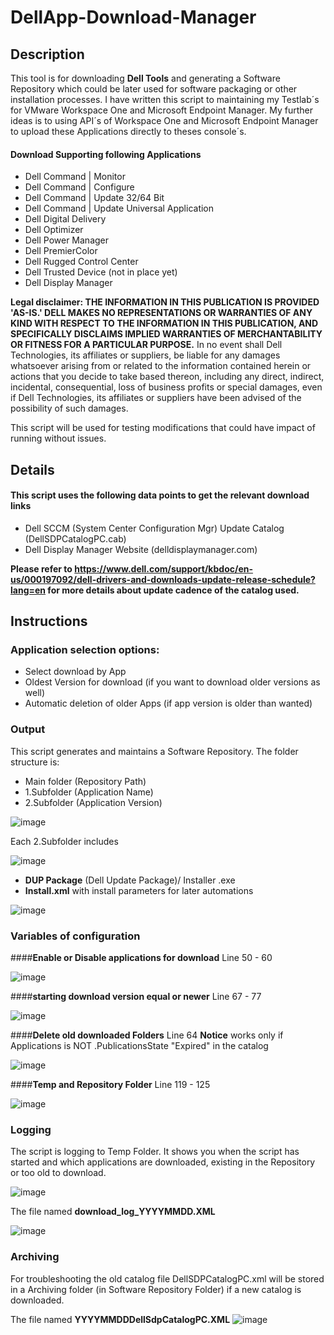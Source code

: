 # DellApp-Download-Manager 

## Description 

This tool is for downloading **Dell Tools** and generating a Software Repository which could be later used for software packaging or other installation processes. I have written this script to maintaining my Testlab´s for VMware Workspace One and Microsoft Endpoint Manager. My further ideas is to using API´s of Workspace One and Microsoft Endpoint Manager to upload these Applications directly to theses console´s. 

#### Download Supporting following Applications 

- Dell Command | Monitor 
- Dell Command | Configure 
- Dell Command | Update 32/64 Bit 
- Dell Command | Update Universal Application 
- Dell Digital Delivery 
- Dell Optimizer 
- Dell Power Manager 
- Dell PremierColor 
- Dell Rugged Control Center 
- Dell Trusted Device (not in place yet) 
- Dell Display Manager 

**Legal disclaimer: THE INFORMATION IN THIS PUBLICATION IS PROVIDED 'AS-IS.' DELL MAKES NO REPRESENTATIONS OR WARRANTIES OF ANY KIND WITH RESPECT TO THE INFORMATION IN THIS PUBLICATION, AND SPECIFICALLY DISCLAIMS IMPLIED WARRANTIES OF MERCHANTABILITY OR FITNESS FOR A PARTICULAR PURPOSE.** In no event shall Dell Technologies, its affiliates or suppliers, be liable for any damages whatsoever arising from or related to the information contained herein or actions that you decide to take based thereon, including any direct, indirect, incidental, consequential, loss of business profits or special damages, even if Dell Technologies, its affiliates or suppliers have been advised of the possibility of such damages. 

This script will be used for testing modifications that could have impact of running without issues. 

## Details 

#### This script uses the following data points to get the relevant download links 

- Dell SCCM (System Center Configuration Mgr) Update Catalog (DellSDPCatalogPC.cab) 
- Dell Display Manager Website (delldisplaymanager.com) 

**Please refer to https://www.dell.com/support/kbdoc/en-us/000197092/dell-drivers-and-downloads-update-release-schedule?lang=en for more details about update cadence of the catalog used.**

## Instructions 

### Application selection options: 

- Select download by App 
- Oldest Version for download (if you want to download older versions as well) 
- Automatic deletion of older Apps (if app version is older than wanted) 

### Output 
This script generates and maintains a Software Repository. The folder structure is: 

- Main folder (Repository Path) 
- 1.Subfolder (Application Name) 
- 2.Subfolder (Application Version) 

![image](https://user-images.githubusercontent.com/99394991/167096958-5ab43d4a-35ff-4fc5-84b9-aa0cb47f02ea.png)

Each 2.Subfolder includes 

![image](https://user-images.githubusercontent.com/99394991/167092419-74566301-127b-459a-806a-555d69357734.png)

- **DUP Package** (Dell Update Package)/ Installer .exe 
- **Install.xml** with install parameters for later automations 

![image](https://user-images.githubusercontent.com/99394991/167092334-32ec0c83-8b2e-47e6-a848-dfea7854f1b1.png)


### Variables of configuration 

####**Enable or Disable applications for download** Line 50 - 60 

![image](https://user-images.githubusercontent.com/99394991/166953021-851704f4-4ac3-4cfc-8294-e5852f361032.png) 

 
####**starting download version equal or newer** Line 67 - 77 

![image](https://user-images.githubusercontent.com/99394991/166953135-01ba5929-3a78-4398-962d-4952bb4f1ceb.png)

####**Delete old downloaded Folders** Line 64
**Notice** works only if Applications is NOT .PublicationsState "Expired" in the catalog

![image](https://user-images.githubusercontent.com/99394991/167091959-ba73bb5c-f32c-40e3-b0ed-8d306c4f3415.png)

 
####**Temp and Repository Folder** Line 119 - 125 

![image](https://user-images.githubusercontent.com/99394991/166953636-0471f339-56c6-4c92-a41b-9b0cc1ae85cf.png) 

 
### Logging 

The script is logging to Temp Folder. It shows you when the script has started and which applications are downloaded, existing in the Repository or too old to download.

![image](https://user-images.githubusercontent.com/99394991/167092263-e528db19-1307-4b45-ad8a-6d8faa88a12c.png)


The file named **download_log_YYYYMMDD.XML**

![image](https://user-images.githubusercontent.com/99394991/167092062-b2ebe782-7cce-4288-b41e-bc49f3bef51b.png)


### Archiving 
For troubleshooting the old catalog file DellSDPCatalogPC.xml will be stored in a Archiving folder (in Software Repository Folder) if a new catalog is downloaded.

The file named **YYYYMMDDDellSdpCatalogPC.XML**
![image](https://user-images.githubusercontent.com/99394991/167093085-77973550-3313-49ff-8c0b-ad91f488ff78.png)
